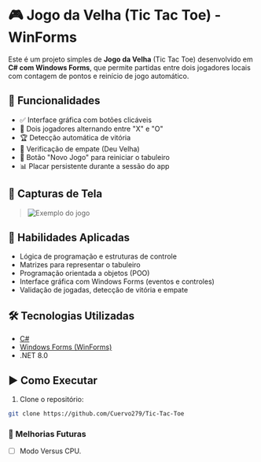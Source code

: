 # 🎮 Jogo da Velha (Tic Tac Toe) - WinForms

Este é um projeto simples de **Jogo da Velha** (Tic Tac Toe) desenvolvido em **C# com Windows Forms**, que permite partidas entre dois jogadores locais com contagem de pontos e reinício de jogo automático.

## 🧩 Funcionalidades

- ✅ Interface gráfica com botões clicáveis
- 👥 Dois jogadores alternando entre "X" e "O"
- 🏆 Detecção automática de vitória
- 😬 Verificação de empate (Deu Velha)
- 🔄 Botão "Novo Jogo" para reiniciar o tabuleiro
- 📊 Placar persistente durante a sessão do app

## 📸 Capturas de Tela
 
> ![Exemplo do jogo](https://i.imgur.com/fd4EPhy.png)

## 🧩 Habilidades Aplicadas

- Lógica de programação e estruturas de controle
- Matrizes para representar o tabuleiro
- Programação orientada a objetos (POO)
- Interface gráfica com Windows Forms (eventos e controles)
- Validação de jogadas, detecção de vitória e empate

## 🛠️ Tecnologias Utilizadas

- [C#](https://learn.microsoft.com/pt-br/dotnet/csharp/)
- [Windows Forms (WinForms)](https://learn.microsoft.com/pt-br/dotnet/desktop/winforms/)
- .NET 8.0

## ▶️ Como Executar

1. Clone o repositório:

```bash
git clone https://github.com/Cuervo279/Tic-Tac-Toe
```
### 🚧 Melhorias Futuras
- [ ] Modo Versus CPU.

